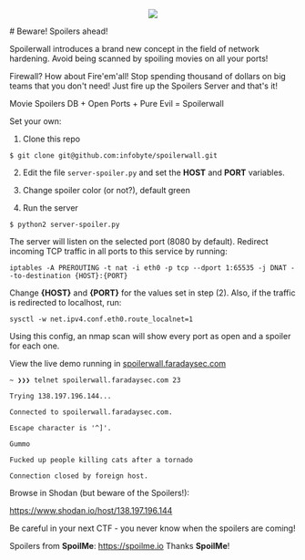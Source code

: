<p align="center" >
  <a href="https://www.faradaysec.com" target="_blank"><img src="https://1.bp.blogspot.com/-DHDtcxnAujs/Xp5TEcdoeeI/AAAAAAAASZQ/fbSKCoPnFjUwhbPN0bUQyIpSWnPKRMhZACNcBGAsYHQ/s1600/ad_kitploitadv6.png"></a>
</p>
# Beware! Spoilers ahead!

Spoilerwall introduces a brand new concept in the field of network hardening. Avoid being scanned by spoiling movies on all your ports!

Firewall? How about Fire'em'all! Stop spending thousand of dollars on big teams that you don't need! Just fire up the Spoilers Server and that's it!

Movie Spoilers DB + Open Ports + Pure Evil = Spoilerwall

Set your own:

1. Clone this repo

```
$ git clone git@github.com:infobyte/spoilerwall.git
```

2. Edit the file `server-spoiler.py` and set the **HOST** and **PORT** variables.

3. Change spoiler color (or not?), default green

4. Run the server

```
$ python2 server-spoiler.py
```

The server will listen on the selected port (8080 by default). Redirect incoming TCP traffic in all ports to this service by running:

```
iptables -A PREROUTING -t nat -i eth0 -p tcp --dport 1:65535 -j DNAT --to-destination {HOST}:{PORT}
```

Change **{HOST}** and **{PORT}** for the values set in step (2). Also, if the traffic is redirected to localhost, run:

```
sysctl -w net.ipv4.conf.eth0.route_localnet=1
```

Using this config, an nmap scan will show every port as open and a spoiler for each one.

View the live demo running in [spoilerwall.faradaysec.com](http://spoilerwall.faradaysec.com)

```
~ ❯❯❯ telnet spoilerwall.faradaysec.com 23

Trying 138.197.196.144...

Connected to spoilerwall.faradaysec.com.

Escape character is '^]'.

Gummo

Fucked up people killing cats after a tornado

Connection closed by foreign host.
```

Browse in Shodan (but beware of the Spoilers!):

https://www.shodan.io/host/138.197.196.144

Be careful in your next CTF - you never know when the spoilers are coming!

Spoilers from **SpoilMe**: https://spoilme.io 
Thanks **SpoilMe**!
